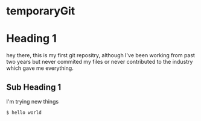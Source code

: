 # temporaryGit
# Heading 1
hey there, this is my first git repositry, although I've been working from past two years but never commited my files
or never contributed to the industry which gave me everything.
## Sub Heading 1
I'm trying new things


````
$ hello world
````
